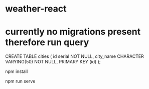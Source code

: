 # weather-react

# currently no migrations present therefore run query

CREATE TABLE cities 
(
  id serial NOT NULL,
  city_name CHARACTER VARYING(50) NOT NULL,
  PRIMARY KEY (id)
);


npm install

npm run serve

